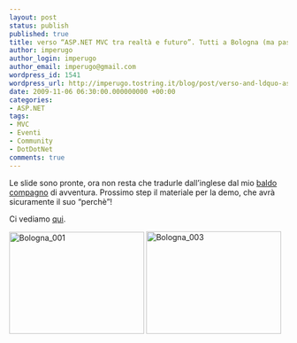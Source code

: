 ```yaml
---
layout: post
status: publish
published: true
title: verso “ASP.NET MVC tra realtà e futuro”. Tutti a Bologna (ma passando dal via….)!
author: imperugo
author_login: imperugo
author_email: imperugo@gmail.com
wordpress_id: 1541
wordpress_url: http://imperugo.tostring.it/blog/post/verso-and-ldquo-aspnet-mvc-tra-realt-and-agrave-e-futuro-and-rdquo-tutti-a-bologna-ma-passando-dal-via-and-hellip/
date: 2009-11-06 06:30:00.000000000 +00:00
categories:
- ASP.NET
tags:
- MVC
- Eventi
- Community
- DotDotNet
comments: true
---
```

<p>Le slide sono pronte, ora non resta che tradurle dall’inglese dal mio <a title="Salvatore Di Fazio&#39;s Blog" href="http://bitvector.tostring.it/" rel="nofollow" target="_blank">baldo compagno</a> di avventura. Prossimo step il materiale per la demo, che avrà sicuramente il suo “perchè”! </p>  <p>Ci vediamo <a title="Community Tour: DotDotNet - Web" href="http://msevents.microsoft.com/CUI/EventDetail.aspx?EventID=1032429666&amp;Culture=it-IT" rel="nofollow" target="_blank">qui</a>.</p>  <p><a href="http://imperugo.tostring.it/Content/Uploaded/image/Bologna_001.jpg" rel="shadowbox[bologna2221]"><img style="border-bottom: 0px; border-left: 0px; display: inline; border-top: 0px; border-right: 0px" title="Bologna_001" border="0" alt="Bologna_001" src="http://imperugo.tostring.it/Content/Uploaded/image/Bologna_001_thumb.jpg" width="244" height="184" /></a> <a href="http://imperugo.tostring.it/Content/Uploaded/image/Bologna_003.jpg" rel="shadowbox[bologna2221]"><img style="border-bottom: 0px; border-left: 0px; display: inline; border-top: 0px; border-right: 0px" title="Bologna_003" border="0" alt="Bologna_003" src="http://imperugo.tostring.it/Content/Uploaded/image/Bologna_003_thumb.jpg" width="244" height="185" /></a></p>
